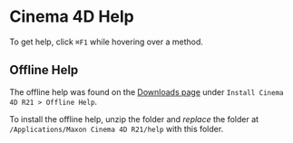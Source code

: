 # Cinema 4D Help

To get help, click `⌘F1` while hovering over a method.

## Offline Help

The offline help was found on the [Downloads page](https://www.maxon.net/en-us/support/downloads/) under `Install Cinema 4D R21 > Offline Help`.

To install the offline help, unzip the folder and *replace* the folder at `/Applications/Maxon Cinema 4D R21/help` with this folder.
